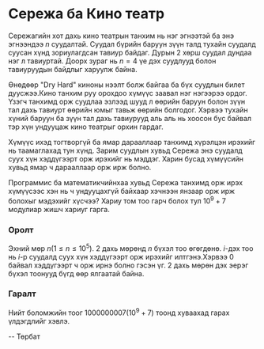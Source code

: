 Сережа ба Кино театр
====================

Сережагийн хот дахь кино театрын танхим нь нэг эгнээтэй ба энэ эгнээндээ $n$ суудалтай. Суудал бүрийн баруун зүүн талд тухайн суудалд суусан хүнд зориулагдсан тавиур байдаг. Дурын 2 хөрш суудал дундаа нэг л тавиуртай. Доорх зураг нь $n=4$ үе дэх суудлууд болон тавиуруудын байдлыг харуулж байна.


Өнөдөөр  "Dry Hard" киноны нээлт болж байгаа ба бүх суудлын билет дуусжээ.Кино танхим руу орохдоо хүмүүс заавал нэг нэгээрээ ордог. Үзэгч танхимд орж суудлаа эзлээд шууд л өөрийн баруун болон зүүн тал дахь тавиурт өөрийн юмыг тавьж өөрийн болгодог. Хэрвээ тухайн хүний баруун ба зүүн тал дахь тавиурууд аль аль нь хоосон бус байвал тэр хүн ундууцаж кино театрыг орхин гардаг.

Хүмүүс ихэд тогтворгүй ба ямар дарааллаар танхимд хүрэлцэн ирэхийг нь таамаглахад тун хүнд. Зарим суудлын хувьд Сережа энэ суудалд суух хүн хэддүгээрт орж ирэхийг нь мэддэг. Харин бусад хүмүүсийн хувьд ямар ч дарааллаар орж ирж болно.

Программис ба математикчийнхаа хувьд Сережа танхимд орж ирэх хүмүүсээс хэн нь ч ундууцахгүй байхаар хэчнээн янзаар орж ирж болохыг мэдэхийг хүсчээ? Хариу том тоо гарч болох тул $10^9+7$ модулиар жишч хариуг гарга.

### Оролт

Эхний мөр $n (1\le n\le 10^5)$. 2 дахь мөрөнд $n$ бүхэл тоо өгөгдөнө. $i$-дэх тоо нь $i$-р суудалд суух хүн хэддүгээрт орж ирэхийг илтгэнэ.Хэрвээ 0 байвал хэддүгээрт ч орж ирнэ болно гэсэн үг. 2 дахь мөрөн дэх эерэг бүхэл тоонууд бүгд өөр ялгаатай байна.


### Гаралт

Нийт боломжийн тоог $1000000007 (10^9+7)$  тоонд хуваахад гарах үлдэгдлийг хэвлэ.

-- Төрбат
